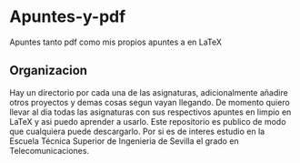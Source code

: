 # Apuntes-y-pdf
Apuntes tanto pdf como mis propios apuntes a en LaTeX

## Organizacion
Hay un directorio por cada una de las asignaturas, adicionalmente añadire otros proyectos y demas cosas segun vayan llegando. De momento quiero llevar al dia todas las asignaturas con sus respectivos apuntes en limpio en LaTeX y asi puedo aprender a usarlo. Este repositorio es publico de modo que cualquiera puede descargarlo. Por si es de interes estudio en la Escuela Técnica Superior de Ingenieria de Sevilla el grado en Telecomunicaciones.
